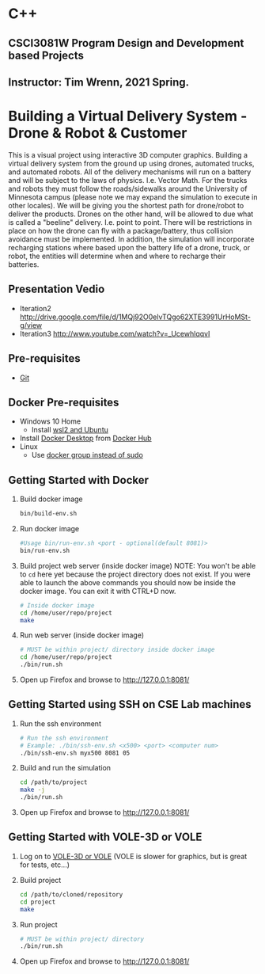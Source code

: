 # C++
## CSCI3081W Program Design and Development based Projects
## Instructor: Tim Wrenn, 2021 Spring.

# Building a Virtual Delivery System - Drone & Robot & Customer
This is a visual project using interactive 3D computer graphics. Building a virtual delivery system from the ground up using drones, automated trucks, and automated robots. All of the delivery mechanisms will run on a battery and will be subject to the laws of physics. I.e. Vector Math.  For the trucks and robots they must follow the roads/sidewalks around the University of Minnesota campus (please note we may expand the simulation to execute in other locales). We will be giving you the shortest path for drone/robot to deliver the products. Drones on the other hand, will be allowed to due what is called a "beeline" delivery. I.e. point to point. There will be restrictions in place on how the drone can fly with a package/battery, thus collision avoidance must be implemented. In addition, the simulation will incorporate recharging stations where based upon the battery life of a drone, truck, or robot, the entities will determine when and where to recharge their batteries. 

## Presentation Vedio
 *  Iteration2 http://drive.google.com/file/d/1MQj92O0elvTQgo62XTE3991UrHoMSt-g/view
 *  Iteration3 http://www.youtube.com/watch?v=_UcewhlqqvI

## Pre-requisites
  * [Git](https://git-scm.com/)

## Docker Pre-requisites
  * Windows 10 Home
    * Install [wsl2 and Ubuntu](https://www.youtube.com/watch?v=ilKQHAFeQR0&list=RDCMUCzLbHrU7U3cUDNQWWAqjceA&start_radio=1&t=7)
  * Install [Docker Desktop](https://hub.docker.com/?overlay=onboarding) from [Docker Hub](https://hub.docker.com/)
  * Linux
    * Use [docker group instead of sudo](https://www.digitalocean.com/community/tutorials/how-to-install-and-use-docker-on-ubuntu-18-04)

## Getting Started with Docker

1. Build docker image

    ```bash
    bin/build-env.sh
    ```

2. Run docker image

    ```bash
    #Usage bin/run-env.sh <port - optional(default 8081)>
    bin/run-env.sh
    ```
    
3. Build project web server (inside docker image) NOTE: You won't be able to `cd` here yet because the project directory does not exist. If you were able to launch the above commands you should now be inside the docker image. You can exit it with CTRL+D now.

    ```bash
    # Inside docker image
    cd /home/user/repo/project
    make
    ```
    
4. Run web server (inside docker image)

    ```bash
    # MUST be within project/ directory inside docker image
    cd /home/user/repo/project
    ./bin/run.sh
    ```
    
5. Open up Firefox and browse to http://127.0.0.1:8081/


## Getting Started using SSH on CSE Lab machines

1. Run the ssh environment
    ```bash
    # Run the ssh environment
    # Example: ./bin/ssh-env.sh <x500> <port> <computer num>
    ./bin/ssh-env.sh myx500 8081 05
    ```

2. Build and run the simulation

    ```bash
    cd /path/to/project
    make -j
    ./bin/run.sh
    ```
  
5. Open up Firefox and browse to http://127.0.0.1:8081/

## Getting Started with VOLE-3D or VOLE

1. Log on to [VOLE-3D or VOLE](https://vole.cse.umn.edu/) (VOLE is slower for graphics, but is great for tests, etc...)

2. Build project

    ```bash
    cd /path/to/cloned/repository
    cd project
    make
    ```
    
 2. Run project

    ```bash
    # MUST be within project/ directory
    ./bin/run.sh
    ```
    
 5. Open up Firefox and browse to http://127.0.0.1:8081/
